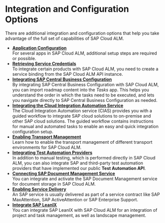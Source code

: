 <!-- loioa4ea6faaf3bb44679325f4a008945dba -->

# Integration and Configuration Options

There are additional integration and configuration options that help you take advantage of the full set of capabilities of SAP Cloud ALM.

-   **[Application Configuration](application-configuration-ce08e9d.md "For several apps in SAP Cloud ALM, additional setup steps are required or
		possible.")**  
For several apps in SAP Cloud ALM, additional setup steps are required or possible.
-   **[Retrieving Service Credentials](retrieving-service-credentials-448f9f1.md "To integrate certain products with SAP Cloud ALM, you need to create a service binding
		from the SAP Cloud ALM API instance.")**  
To integrate certain products with SAP Cloud ALM, you need to create a service binding from the SAP Cloud ALM API instance.
-   **[Integrating SAP Central Business Configuration](integrating-sap-central-business-configuration-e21f915.md "By integrating SAP Central Business Configuration with SAP Cloud ALM, you can import
		roadmap content into the Tasks app. This helps you understand the
		order in which the tasks need to be executed, and lets you navigate directly to SAP Central
		Business Configuration as needed.")**  
By integrating SAP Central Business Configuration with SAP Cloud ALM, you can import roadmap content into the *Tasks* app. This helps you understand the order in which the tasks need to be executed, and lets you navigate directly to SAP Central Business Configuration as needed.
-   **[Integrating the Cloud Integration Automation Service](integrating-the-cloud-integration-automation-service-eafcc2f.md "The Cloud Integration Automation service (CIAS) provides you with a
		guided workflow to integrate SAP cloud solutions to on-premise and other SAP cloud
		solutions. The guided workflow contains instructions for manual and automated tasks to
		enable an easy and quick integration configuration setup.")**  
The Cloud Integration Automation service \(CIAS\) provides you with a guided workflow to integrate SAP cloud solutions to on-premise and other SAP cloud solutions. The guided workflow contains instructions for manual and automated tasks to enable an easy and quick integration configuration setup.
-   **[Enabling Transport Management](enabling-transport-management-4b74b16.md "Learn how to enable the transport management of different transport environments for SAP
		Cloud ALM. ")**  
Learn how to enable the transport management of different transport environments for SAP Cloud ALM.
-   **[Integrating Test Automation Providers](integrating-test-automation-providers-82b04bb.md "In addition to manual testing, which is performed directly in SAP Cloud ALM, you can
		also integrate SAP and third-party test automation providers that have implemented our
		public Test Automation API.")**  
In addition to manual testing, which is performed directly in SAP Cloud ALM, you can also integrate SAP and third-party test automation providers that have implemented our public **Test Automation API**.
-   **[Connecting SAP Document Management Service](connecting-sap-document-management-service-b788f20.md "You can integrate and activate the SAP Document Management service for
			document storage in SAP Cloud ALM.")**  
You can integrate and activate the SAP Document Management service for document storage in SAP Cloud ALM.
-   **[Enabling Service Delivery](enabling-service-delivery-a1b2494.md "An SAP service is usually delivered as part of a service contract like SAP MaxAttention,
		SAP ActiveAttention or SAP Enterprise Support.")**  
An SAP service is usually delivered as part of a service contract like SAP MaxAttention, SAP ActiveAttention or SAP Enterprise Support.
-   **[Integrate SAP LeanIX](integrate-sap-leanix-ff52464.md "You can integrate SAP LeanIX with SAP Cloud ALM for an integration of project and task
		management, as well as landscape management.")**  
You can integrate SAP LeanIX with SAP Cloud ALM for an integration of project and task management, as well as landscape management.

